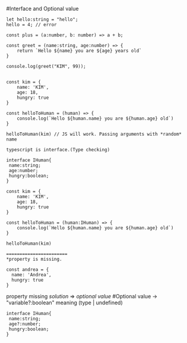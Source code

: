 #Interface and Optional value

```
let hello:string = "hello";
hello = 4; // error

const plus = (a:number, b: number) => a + b;

const greet = (name:string, age:number) => {
    return `Hello ${name} you are ${age} years old`
}

console.log(greet("KIM", 99));
```

```

const kim = {
    name: 'KIM',
    age: 18,
    hungry: true
}

const helloToHuman = (human) => {
    console.log(`Hello ${human.name} you are ${human.age} old`)
}

helloToHuman(kim) // JS will work. Passing arguments with *random* name
```

```
typescript is interface.(Type checking)

interface IHuman{
 name:string;
 age:number;
 hungry:boolean;
}

const kim = {
    name: 'KIM',
    age: 18,
    hungry: true
}

const helloToHuman = (human:IHuman) => {
    console.log(`Hello ${human.name} you are ${human.age} old`)
}

helloToHuman(kim)

=======================
*property is missing.

const andrea = {
  name: 'Andrea',
  hungry: true
}

```

property missing _solution_ => _optional value_
#Optional value -> "variable?:boolean" meaning (type | undefined)

```
interface IHuman{
 name:string;
 age?:number;
 hungry:boolean;
}
```

